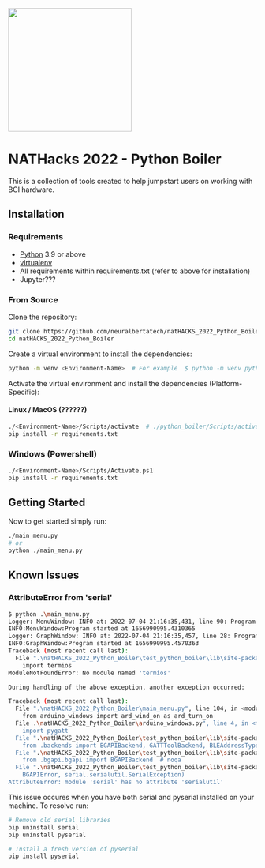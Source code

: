 <img src="https://neuralberta.tech/images/event/natHACKs/nathanGlow.png" height="250">

# NATHacks 2022 - Python Boiler

This is a collection of tools created to help jumpstart users on working with BCI hardware.


## Installation

### Requirements

- [Python](https://www.python.org/downloads/) 3.9 or above
- [virtualenv](https://docs.python.org/3/library/venv.html)
- All requirements within requirements.txt (refer to above for installation)
- Jupyter???


### From Source

Clone the repository:
```sh
git clone https://github.com/neuralbertatech/natHACKS_2022_Python_Boiler
cd natHACKS_2022_Python_Boiler
```

Create a virtual environment to install the dependencies:
```sh
python -m venv <Environment-Name>  # For example  $ python -m venv python_boiler
```

Activate the virtual environment and install the dependencies (Platform-Specific):
#### Linux / MacOS (??????)
```sh
./<Environment-Name>/Scripts/activate  # ./python_boiler/Scripts/activate
pip install -r requirements.txt
```

### Windows (Powershell)
```sh
./<Environment-Name>/Scripts/Activate.ps1
pip install -r requirements.txt
```

## Getting Started

Now to get started simply run:
```sh
./main_menu.py
# or
python ./main_menu.py
```

## Known Issues

### AttributeError from 'serial'
```sh
$ python .\main_menu.py
Logger: MenuWindow: INFO at: 2022-07-04 21:16:35,431, line 90: Program started at 1656990995.4310365
INFO:MenuWindow:Program started at 1656990995.4310365
Logger: GraphWindow: INFO at: 2022-07-04 21:16:35,457, line 28: Program started at 1656990995.4570363
INFO:GraphWindow:Program started at 1656990995.4570363
Traceback (most recent call last):
  File ".\natHACKS_2022_Python_Boiler\test_python_boiler\lib\site-packages\pygatt\backends\bgapi\bgapi.py", line 32, in <module>
    import termios
ModuleNotFoundError: No module named 'termios'

During handling of the above exception, another exception occurred:

Traceback (most recent call last):
  File ".\natHACKS_2022_Python_Boiler\main_menu.py", line 104, in <module>
    from arduino_windows import ard_wind_on as ard_turn_on
  File .\natHACKS_2022_Python_Boiler\arduino_windows.py", line 4, in <module>
    import pygatt
  File ".\natHACKS_2022_Python_Boiler\test_python_boiler\lib\site-packages\pygatt\__init__.py", line 14, in <module>
    from .backends import BGAPIBackend, GATTToolBackend, BLEAddressType  # noqa
  File ".\natHACKS_2022_Python_Boiler\test_python_boiler\lib\site-packages\pygatt\backends\__init__.py", line 2, in <module>
    from .bgapi.bgapi import BGAPIBackend  # noqa
  File ".\natHACKS_2022_Python_Boiler\test_python_boiler\lib\site-packages\pygatt\backends\bgapi\bgapi.py", line 36, in <module>
    BGAPIError, serial.serialutil.SerialException)
AttributeError: module 'serial' has no attribute 'serialutil'
```

This issue occures when you have both serial and pyserial installed on your machine. To resolve run:
```sh
# Remove old serial libraries
pip uninstall serial
pip uninstall pyserial

# Install a fresh version of pyserial
pip install pyserial
```
